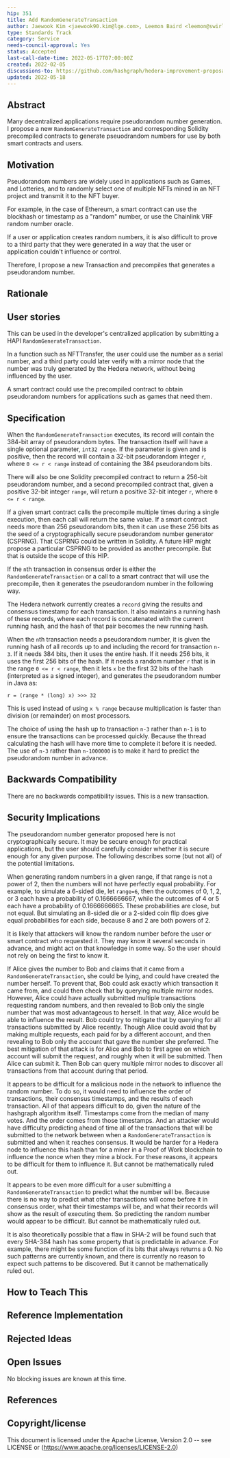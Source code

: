 ```yaml
---
hip: 351
title: Add RandomGenerateTransaction
author: Jaewook Kim <jaewook90.kim@lge.com>, Leemon Baird <leemon@swirlds.com>
type: Standards Track
category: Service
needs-council-approval: Yes
status: Accepted
last-call-date-time: 2022-05-17T07:00:00Z
created: 2022-02-05
discussions-to: https://github.com/hashgraph/hedera-improvement-proposal/discussions/350
updated: 2022-05-18
---
```


## Abstract

Many decentralized applications require pseudorandom number generation.
I propose a new `RandomGenerateTransaction` and corresponding Solidity precompiled contracts to generate pseuodrandom numbers for use by both smart contracts and users.

## Motivation

Pseudorandom numbers are widely used in applications such as Games, and Lotteries, and to randomly select one of multiple NFTs mined in an NFT project and transmit it to the NFT buyer.

For example, in the case of Ethereum, a smart contract can use the blockhash or timestamp as a "random" number, or use the Chainlink VRF random number oracle.

If a user or application creates random numbers, it is also difficult to prove to a third party that they were generated in a way that the user or application couldn't influence or control.

Therefore, I propose a new Transaction and precompiles that generates a pseudorandom number.

## Rationale

## User stories

This can be used in the developer's centralized application by submitting a HAPI `RandomGenerateTransaction`.

In a function such as NFTTransfer, the user could use the number as a serial number, and a third party could later verify with a mirror node that the number was truly generated by the Hedera network, without being influenced by the user.

A smart contract could use the precompiled contract to obtain pseudorandom numbers for applications such as games that need them.

## Specification

When the `RandomGenerateTransaction` executes, its record will contain the 384-bit array of pseudorandom bytes.  The transaction itself will have a single optional parameter, `int32 range`. If the parameter is given and is positive, then the record will contain a 32-bit pseudorandom integer `r`, where `0 <= r < range` instead of containing the 384 pseudorandom bits. 

There will also be one Solidity precompiled contract to return a 256-bit pseudorandom number, and a second precompiled contract that, given a positive 32-bit integer `range`, will return a positive 32-bit integer `r`, where `0 <= r < range`. 

If a given smart contract calls the precompile multiple times during a single execution, then each call will return the same value. If a smart contract needs more than 256 pseudorandom bits, then it can use these 256 bits as the seed of a cryptographically secure pseudorandom number generator (CSPRNG). That CSPRNG could be written in Solidity. A future HIP might propose a particular CSPRNG to be provided as another precompile. But that is outside the scope of this HIP.

If the `n`th transaction in consensus order is either the `RandomGenerateTransaction` or a call to a smart contract that will use the precompile, then it generates the pseudorandom number in the following way.

The Hedera network currently creates a `record` giving the results and consensus timestamp for each transaction. It also maintains a running hash of these records, where each record is concatenated with the current running hash, and the hash of that pair becomes the new running hash. 

When the `n`th transaction needs a pseudorandom number, it is given the running hash of all records up to and including the record for transaction `n-3`.  If it needs 384 bits, then it uses the entire hash. If it needs 256 bits, it uses the first 256 bits of the hash. If it needs a random number `r` that is in the range `0 <= r < range`, then it lets `x` be the first 32 bits of the hash (interpreted as a signed integer), and generates the pseudorandom number in Java as:

`r = (range * (long) x) >>> 32`

This is used instead of using `x % range` because multiplication is faster than division (or remainder) on most processors.

The choice of using  the hash up to transaction `n-3` rather than `n-1` is to ensure the transactions can be processed quickly. Because the thread calculating the hash will have more time to complete it before it is needed.  The use of `n-3` rather than `n-1000000` is to make it hard to predict the pseudorandom number in advance.

## Backwards Compatibility

There are no backwards compatibility issues. This is a new transaction.

## Security Implications

The pseudorandom number generator proposed here is not cryptographically secure. It may be secure enough for practical applications, but the user should carefully consider whether it is secure enough for any given purpose. The following describes some (but not all) of the potential limitations.

When generating random numbers in a given range, if that range is not a power of 2, then the numbers will not have perfectly equal probability. For example, to simulate a 6-sided die, let `range=6`, then the outcomes of 0, 1, 2, or 3 each have a probability of 0.1666666667, while the outcomes of 4 or 5 each have a probability of 0.1666666665. These probabilities are close, but not equal.  But simulating an 8-sided die or a 2-sided coin flip does give equal probabilities for each side, because 8 and 2 are both powers of 2.

It is likely that attackers will know the random number before the user or smart contract who requested it. They may know it several seconds in advance, and might act on that knowledge in some way. So the user should not rely on being the first to know it.

If Alice gives the number to Bob and claims that it came from a `RandomGenerateTransaction`, she could be lying, and could have created the number herself. To prevent that, Bob could ask exactly which transaction it came from, and could then check that by querying multiple mirror nodes. However, Alice could have actually submitted multiple transactions requesting random numbers, and then revealed to Bob only the single number that was most advantageous to herself. In that way, Alice would be able to influence the result. Bob could try to mitigate that by querying for all transactions submitted by Alice recently. Though Alice could avoid that by making multiple requests, each paid for by a different account, and then revealing to Bob only the account that gave the number she preferred. The best mitigation of that attack is for Alice and Bob to first agree on which account will submit the request, and roughly when it will be submitted. Then Alice can submit it. Then Bob can query multiple mirror nodes to discover all transactions from that account during that period.

It appears to be difficult for a malicious node in the network to influence the random number. To do so, it would need to influence the order of transactions, their consensus timestamps, and the results of each transaction. All of that appears difficult to do, given the nature of the hashgraph algorithm itself. Timestamps come from the median of many votes. And the order comes from those timestamps. And an attacker would have difficulty predicting ahead of time all of the transactions that will be submitted to the network between when a `RandomGenerateTransaction` is submitted and when it reaches consensus.  It would be harder for a Hedera node to influence this hash than for a miner in a Proof of Work blockchain to influence the nonce when they mine a block.  For these reasons, it appears to be difficult for them to influence it. But cannot be mathematically ruled out.

It appears to be even more difficult for a user submitting a `RandomGenerateTransaction` to predict what the number will be. Because there is no way to predict what other transactions will come before it in consensus order, what their timestamps will be, and what their records will show as the result of executing them. So predicting the random number would appear to be difficult. But cannot be mathematically ruled out.

It is also theoretically possible that a flaw in SHA-2 will be found such that every SHA-384 hash has some property that is predictable in advance. For example, there might be some function of its bits that always returns a 0.  No such patterns are currently known, and there is currently no reason to expect such patterns to be discovered. But it cannot be mathematically ruled out.

## How to Teach This

## Reference Implementation

## Rejected Ideas

## Open Issues

No blocking issues are known at this time.

## References

## Copyright/license

This document is licensed under the Apache License, Version 2.0 -- see LICENSE or (https://www.apache.org/licenses/LICENSE-2.0)
